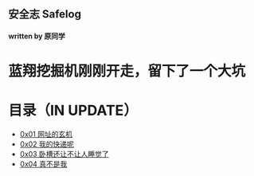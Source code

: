 ## 安全志 Safelog
#### written by 原同学

# 蓝翔挖掘机刚刚开走，留下了一个大坑

# 目录（IN UPDATE）
- [0x01 网址的玄机](src/0x01.md)
- [0x02 我的快递呢](src/0x02.md)
- [0x03 卧槽还让不让人睡觉了](src/0x03.md)
- [0x04 真不是我](src/0x04.md)
